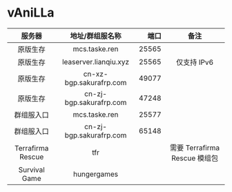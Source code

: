 # vAniLLa

| 服务器 | 地址/群组服名称 | 端口 | 备注 |
| :-: | :-: | --: | :-: |
| 原版生存 | mcs.taske.ren | 25565 ||
| 原版生存 | leaserver.lianqiu.xyz | 25565 | 仅支持 IPv6 |
| 原版生存 | cn-xz-bgp.sakurafrp.com | 49077 ||
| 原版生存 | cn-zj-bgp.sakurafrp.com | 47248 ||
| 群组服入口 | mcs.taske.ren | 25577 ||
| 群组服入口 | cn-zj-bgp.sakurafrp.com | 65148 ||
| Terrafirma Rescue | tfr || 需要 Terrafirma Rescue 模组包 |
| Survival Game | hungergames |||
